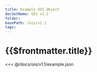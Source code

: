 ```yaml
---
title: Example OIS Object
docSetName: OIS v1.1
folder:
basePath: /ois/v1.1
tags:
---
```


# {{$frontmatter.title}}

<VersionWarning/>

<<< @/docs/ois/v1.1/example.json
